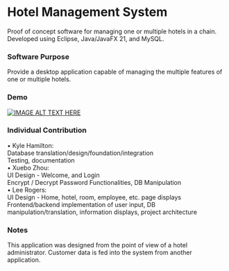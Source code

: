 # Hotel Management System
Proof of concept software for managing one or multiple hotels in a chain.
Developed using Eclipse, Java/JavaFX 21, and MySQL.
### Software Purpose
Provide a desktop application capable of managing the multiple features of one or multiple hotels.
### Demo
[![IMAGE ALT TEXT HERE](https://img.youtube.com/vi/vONvgJ91Ag8/0.jpg)](https://www.youtube.com/watch?v=vONvgJ91Ag8)
### Individual Contribution
• Kyle Hamilton:\
Database translation/design/foundation/integration\
Testing, documentation\
• Xuebo Zhou:\
UI Design - Welcome, and Login\
Encrypt / Decrypt Password Functionalities, DB Manipulation\
• Lee Rogers:\
UI Design - Home, hotel, room, employee, etc. page displays\
Frontend/backend implementation of user input, DB manipulation/translation, information displays, project architecture
### Notes
This application was designed from the point of view of a hotel administrator.
Customer data is fed into the system from another application.
